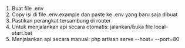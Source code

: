 1. Buat file .env
2. Copy isi di file .env.example dan paste ke .env yang baru saja dibuat
3. Pastikan perangkat tersambung di router
4. Untuk menjalankan api secara otomatis: jalankan/buka file local-start.bat
5. Menjalankan api secara manual: php artisan serve --host= --port=80
